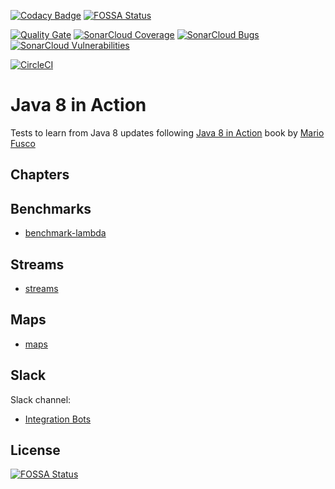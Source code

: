 [![Codacy Badge](https://api.codacy.com/project/badge/grade/b3ffd6f373a24cb188e135129359431d)](https://www.codacy.com/app/ricardogarfe/java-8-in-action)
[![FOSSA Status](https://app.fossa.io/api/projects/git%2Bhttps%3A%2F%2Fgithub.com%2Fricardogarfe%2Fjava-8-in-action.svg?type=shield)](https://app.fossa.io/projects/git%2Bhttps%3A%2F%2Fgithub.com%2Fricardogarfe%2Fjava-8-in-action?ref=badge_shield)

[![Quality Gate](https://sonarcloud.io/api/project_badges/measure?project=org.ricardogarfe.java:java-8-in-action&metric=alert_status)](https://sonarcloud.io/dashboard?id=org.ricardogarfe.java:java-8-in-action)
[![SonarCloud Coverage](https://sonarcloud.io/api/project_badges/measure?project=org.ricardogarfe.java:java-8-in-action&metric=coverage)](https://sonarcloud.io/component_measures/metric/coverage/list?id=org.ricardogarfe.java:java-8-in-action)
[![SonarCloud Bugs](https://sonarcloud.io/api/project_badges/measure?project=org.ricardogarfe.java:java-8-in-action&metric=bugs)](https://sonarcloud.io/component_measures/metric/reliability_rating/list?id=org.ricardogarfe.java:java-8-in-action)
[![SonarCloud Vulnerabilities](https://sonarcloud.io/api/project_badges/measure?project=org.ricardogarfe.java:java-8-in-action&metric=vulnerabilities)](https://sonarcloud.io/component_measures/metric/security_rating/list?id=org.ricardogarfe.java:java-8-in-action)

[![CircleCI](https://circleci.com/gh/ricardogarfe/java-8-in-action/tree/master.svg?style=svg)](https://circleci.com/gh/ricardogarfe/java-8-in-action/tree/master)

Java 8 in Action
==================

Tests to learn from Java 8 updates following [Java 8 in Action](https://www.manning.com/books/java-8-in-action) book by [Mario Fusco](https://twitter.com/mariofusco)

Chapters
---------

Benchmarks
-----------

* [benchmark-lambda](benchmark-lambda)

Streams
--------

* [streams](streams)

Maps
-----

* [maps](maps)

Slack
------

Slack channel:

* [Integration Bots](https://integrationbots.slack.com)

## License
[![FOSSA Status](https://app.fossa.io/api/projects/git%2Bhttps%3A%2F%2Fgithub.com%2Fricardogarfe%2Fjava-8-in-action.svg?type=large)](https://app.fossa.io/projects/git%2Bhttps%3A%2F%2Fgithub.com%2Fricardogarfe%2Fjava-8-in-action?ref=badge_large)
